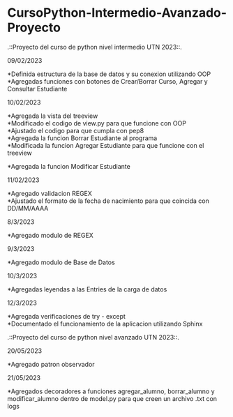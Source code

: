 # CursoPython-Intermedio-Avanzado-Proyecto
.::Proyecto del curso de python nivel intermedio UTN 2023::.

09/02/2023  

*Definida estructura de la base de datos y su conexion utilizando OOP  
*Agregadas funciones con botones de Crear/Borrar Curso, Agregar y Consultar Estudiante  

10/02/2023

*Agregada la vista del treeview  
*Modificado el codigo de view.py para que funcione con OOP  
*Ajustado el codigo para que cumpla con pep8  
*Agregada la funcion Borrar Estudiante al programa  
*Modificada la funcion Agregar Estudiante para que funcione con el treeview 

*Agregada la funcion Modificar Estudiante

11/02/2023

*Agregado validacion REGEX  
*Ajustado el formato de la fecha de nacimiento para que coincida con DD/MM/AAAA

8/3/2023

*Agregado modulo de REGEX  

9/3/2023

*Agregado modulo de Base de Datos

10/3/2023

*Agregadas leyendas a las Entries de la carga de datos

12/3/2023

*Agregada verificaciones de try - except  
*Documentado el funcionamiento de la aplicacion utilizando Sphinx  

.::Proyecto del curso de python nivel avanzado UTN 2023::.

20/05/2023   

*Agregado patron observador  

21/05/2023

*Agregados decoradores a funciones agregar_alumno, borrar_alumno y modificar_alumno dentro de model.py para que creen un archivo .txt con logs
